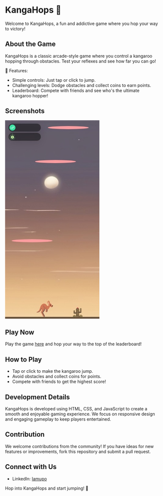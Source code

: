 # KangaHops 🦘

Welcome to KangaHops, a fun and addictive game where you hop your way to victory!

## About the Game

KangaHops is a classic arcade-style game where you control a kangaroo hopping through obstacles. Test your reflexes and see how far you can go!

🌟 Features:
- Simple controls: Just tap or click to jump.
- Challenging levels: Dodge obstacles and collect coins to earn points.
- Leaderboard: Compete with friends and see who's the ultimate kangaroo hopper!

## Screenshots

![Gameplay](media/KangaHops.png)
<!-- ![Leaderboard](screenshots/leaderboard.png) -->

## Play Now

Play the game [here](https://iamupo.github.io/Game-Hub/KangaHops/) and hop your way to the top of the leaderboard!

## How to Play

- Tap or click to make the kangaroo jump.
- Avoid obstacles and collect coins for points.
- Compete with friends to get the highest score!

## Development Details

KangaHops is developed using HTML, CSS, and JavaScript to create a smooth and enjoyable gaming experience. We focus on responsive design and engaging gameplay to keep players entertained.

## Contribution

We welcome contributions from the community! If you have ideas for new features or improvements, fork this repository and submit a pull request.

## Connect with Us

- LinkedIn: [Iamupo](https://www.linkedin.com/in/iamupo/)

Hop into KangaHops and start jumping! 🚀

